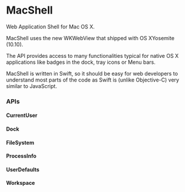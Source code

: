 MacShell
========

Web Application Shell for Mac OS X.

MacShell uses the new WKWebView that shipped with OS XYosemite (10.10).

The API provides access to many functionalities typical for native OS X applications like badges in the dock, tray icons or Menu bars.

MacShell is written in Swift, so it should be easy for web developers to understand most parts of the code as Swift is (unlike Objective-C) very similar to JavaScript.

### APIs

#### CurrentUser

#### Dock

#### FileSystem

#### ProcessInfo

#### UserDefaults

#### Workspace


